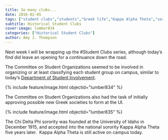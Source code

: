 ```yaml
---
title: So many clubs...
date: 2016-02-05
tags: ["student clubs","students","Greek life","Kappa Alpha Theta","sororities"]
subtitle: Historical Student Clubs
cover-image: lumber834
categories: ["Historical Student Clubs"]
author: Amy J. Thompson
---
```


Next week I will be wrapping up the #Student Clubs series, although today’s find did leave an opening for a continuance down the road. 

The Committee on Student Organizations seemed to be involved in organizing or at least classifying each student group on campus, similar to today’s [Department of Student Involvement](http://www.uidaho.edu/current-students/department-of-student-involvement).

{% include feature/image.html objectid="lumber834" %}

The Committee on Student Organizations also had the task of initially approving possible new Greek societies to form at the UI.

{% include feature/image.html objectid="lumber835" %}

The Chi Delta Phi sorority was founded at the University of Idaho in December 1915, and accepted into the national sorority Kappa Alpha Theta five years later.  Kappa Alpha Theta is still active on campus today.